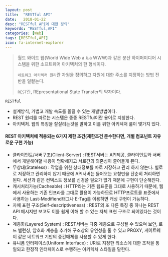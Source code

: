 ```yaml
---
layout: post
title:  "RESTful API"
date:   2018-01-22
desc: "RESTful API에 대한 정의"
keywords: "RESTful,API"
categories: [Web]
tags: [RESTful,API]
icon: fa-internet-explorer
---
```



> 월드 와이드 웹(World Wide Web a.k.a WWW)과 같은 분산 하이퍼미디어 시스템을 위한 소프트웨어 아키텍처의 한 형식이다.
> 
> `네트워크 아키텍처 원리`란 자원을 정의하고 자원에 대한 주소를 지정하는 방법 전반을 일컽는다.
>
> `REST`란, REpresentational State Transfer의 약자이다. 

`RESTful`
- 설계방식, 가볍고 개발 속도를 올릴 수 있는 개발방법이다.
- REST 원리를 따르는 시스템은 종종 RESTful이란 용어로 지칭한다.
- 아키텍처. 웹의 특징을 잘살리는것을 말하고 이를 위한 아키텍처 룰이 몇가지 있다.

#### REST 아키텍처에 적용되는 6가지 제한 조건(제한조건 준수한다면, 개별 컴포넌트 자유로운 구현 가능)
- 클라이언트/서버구조(Client-Server) : REST서버는 API제공, 클라이언트와 서버에서 개발해야할 내용이 명확해지고 서로간의 의존성이 줄어들게 된다.
- 무상태(Stateless) : 작업을 위한 상태정보를 따로 저장하고 관리 하지 않는다. 별로로 저장하고 관리하지 않기 때문에 API서버는 들어오는 요청만을 단순히 처리하면된다.
세션과 같은 컨텍스트 정보를 신경쓸 필요가 없기 때문에 구현이 단순해진다.
- 캐시처리가능(Cacheable) : HTTP라는 기존 웹표준을 그대로 사용하기 때문에, 웹에서 사용하는 기존 인프라를 그대로 활용이 가능하므로 HTTP프로토콜 표준에서 사용하는 
Last-Modifiend태그나 E-Tag를 이용하면 캐싱 구현이 가능하다.
- 자체 표현 구조(Self-descriptiveness) : REST의 또 다른 특징 중 하나는 REST API 메시지만 보고도 이를 쉽게 이해 할 수 있는 자체 표현 구조로 되어있다는 것이다.
- 계층화(Layered System) : REST서버는 다중 계층으로 구성될 수 있으며 보안, 로드 밸런싱, 암호화 계층을 추가해 구조상의 유연성을 둘 수 있고 PROXY, 게이트웨이 같은 
네트워크 기반의 중간매체를 사용할 수 있게 한다.
- 유니폼 인터페이스(Uniform Interface) : URI로 지정한 리소스에 대한 조작을 통일되고 한정적 인터페이스로 수행하는 아키텍처 스타일을 말한다.









